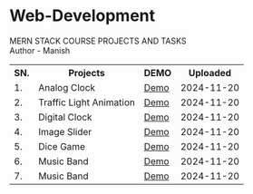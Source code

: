 # Web-Development

MERN STACK COURSE PROJECTS AND TASKS
<br>
Author - Manish

<table style='width: "500px";background-color:"gray"'>
  <tr>
   <th>SN.</th>
   <th>Projects</th> 
   <th>DEMO</th>
   <th>Uploaded</th>
  </tr>
  <tr>
    <td>1.</td>
    <td>Analog Clock</td>
    <td><a href='https://manishdev20.github.io/Web-Development/Analog%20Clock/'>Demo</a></td>
    <td>2024-11-20</td>
  </tr>
  <tr>
    <td>2.</td>
    <td>Traffic Light Animation</td>
    <td><a href='https://manishdev20.github.io/Web-Development/TrafficLightControl/'>Demo</a></td>
    <td>2024-11-20</td>
  </tr>
  <tr>
    <td>3.</td>
    <td>Digital Clock</td>
    <td><a href='https://manishdev20.github.io/Web-Development/Digital%20Clock/'>Demo</a></td>
    <td>2024-11-20</td>
  </tr>
  <tr>
    <td>4.</td>
    <td>Image Slider</td>
    <td><a href='https://manishdev20.github.io/Web-Development/Image%20Slider/'>Demo</a></td>
    <td>2024-11-20</td>
  </tr> 
  <tr>
     <td>5.</td>
     <td>Dice Game</td>
     <td><a href='https://manishdev20.github.io/Web-Development/DiceGame/'>Demo</a></td>
     <td>2024-11-20</td>
   </tr>
  <tr>
    <td>6.</td>
    <td>Music Band</td>
    <td><a href='https://manishdev20.github.io/Web-Development/Music%20Band/'>Demo</a></td>
    <td>2024-11-20</td>
  </tr>
  <tr>
    <td>7.</td>
    <td>Music Band</td>
    <td><a href='https://manishdev20.github.io/Web-Development/Meta%20Newsroom/'>Demo</a></td>
    <td>2024-11-20</td>
  </tr>
  </table>
